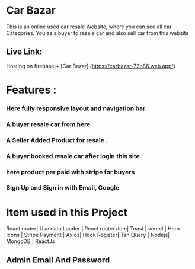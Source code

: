# Car Bazar

This is an online used car resale Website, where you can see all car Categories. You as a buyer to resale car and also sell car from this website

## Live Link:

Hosting on firebase-> [Car Bazar] (https://carbazar-72b86.web.app/)

# Features :

### Here fully responsive layout and navigation bar.

### A buyer resale car from here

### A Seller Added Product for resale .

### A buyer booked resale car after login this site

### here product per paid with stripe for buyers

### Sign Up and Sign in with Email, Google

# Item used in this Project

React router|
Use data Loader | React router dom| Toast | vercel | Hero Icons | Stripe Payment | Axios| Hook Register| Tan Query | Nodejs| MongoDB | ReactJs

## Admin Email And Password

